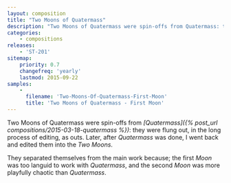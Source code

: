 ```yaml
---
layout: composition
title: "Two Moons of Quatermass"
description: "Two Moons of Quatermass were spin-offs from Quatermass: they were flung out, in the long process of editing."
categories:
    - compositions
releases:
    - 'ST-201'
sitemap:
    priority: 0.7
    changefreq: 'yearly'
    lastmod: 2015-09-22
samples:
    - 
      filename: 'Two-Moons-Of-Quatermass-First-Moon'
      title: 'Two Moons of Quatermass - First Moon'
---
```


Two Moons of Quatermass were spin-offs from *[Quatermass]({% post_url compositions/2015-03-18-quatermass %})*: they were flung out, in the long process of editing, as outs. Later, after *Quatermass* was done, I went back and edited them into the *Two Moons*. 

They separated themselves from the main work because; the first *Moon* was too languid to work with *Quatermass*, and the second *Moon* was more playfully chaotic than *Quatermass*.

